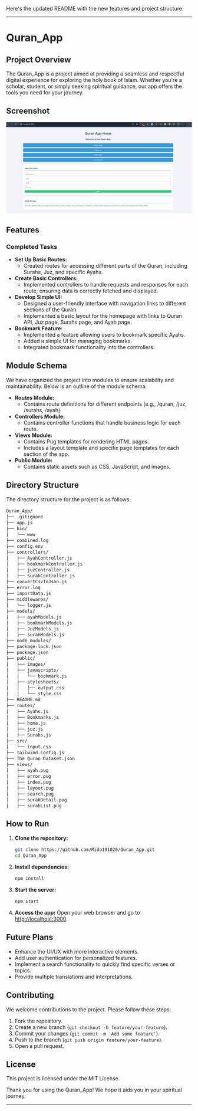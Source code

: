 Here's the updated README with the new features and project structure:

---

# Quran_App

## Project Overview
The Quran_App is a project aimed at providing a seamless and respectful digital experience for exploring the holy book of Islam. Whether you're a scholar, student, or simply seeking spiritual guidance, our app offers the tools you need for your journey.


## Screenshot
![Quran_App Screenshot](https://github.com/Mido191020/Quarn_App/blob/main/Screenshot%202024-07-19%20075652.png)


## Features

### Completed Tasks
- **Set Up Basic Routes:**
  - Created routes for accessing different parts of the Quran, including Surahs, Juz, and specific Ayahs.
- **Create Basic Controllers:**
  - Implemented controllers to handle requests and responses for each route, ensuring data is correctly fetched and displayed.
- **Develop Simple UI:**
  - Designed a user-friendly interface with navigation links to different sections of the Quran.
  - Implemented a basic layout for the homepage with links to Quran API, Juz page, Surahs page, and Ayah page.
- **Bookmark Feature:**
  - Implemented a feature allowing users to bookmark specific Ayahs.
  - Added a simple UI for managing bookmarks.
  - Integrated bookmark functionality into the controllers.

## Module Schema
We have organized the project into modules to ensure scalability and maintainability. Below is an outline of the module schema:

- **Routes Module:**
  - Contains route definitions for different endpoints (e.g., /quran, /juz, /surahs, /ayah).
- **Controllers Module:**
  - Contains controller functions that handle business logic for each route.
- **Views Module:**
  - Contains Pug templates for rendering HTML pages.
  - Includes a layout template and specific page templates for each section of the app.
- **Public Module:**
  - Contains static assets such as CSS, JavaScript, and images.

## Directory Structure
The directory structure for the project is as follows:

```
Quran_App/
├── .gitignore
├── app.js
├── bin/
│   └── www
├── combined.log
├── config.env
├── controllers/
│   ├── AyahController.js
│   ├── bookmarkController.js
│   ├── juzController.js
│   ├── surahController.js
├── convertCsvToJson.js
├── error.log
├── importData.js
├── middlewares/
│   └── logger.js
├── models/
│   ├── ayahModels.js
│   ├── bookmarkModels.js
│   ├── JuzModels.js
│   ├── surahModels.js
├── node_modules/
├── package-lock.json
├── package.json
├── public/
│   ├── images/
│   ├── javascripts/
│   │   └── bookmark.js
│   ├── stylesheets/
│   │   ├── output.css
│   │   └── style.css
├── README.md
├── routes/
│   ├── Ayahs.js
│   ├── Bookmarks.js
│   ├── home.js
│   ├── juz.js
│   ├── Surahs.js
├── src/
│   └── input.css
├── tailwind.config.js
├── The Quran Dataset.json
├── views/
│   ├── ayah.pug
│   ├── error.pug
│   ├── index.pug
│   ├── layout.pug
│   ├── search.pug
│   ├── surahDetail.pug
│   ├── surahList.pug
```

## How to Run

1. **Clone the repository:**
    ```bash
    git clone https://github.com/Mido191020/Quran_App.git
    cd Quran_App
    ```
2. **Install dependencies:**
    ```bash
    npm install
    ```
3. **Start the server:**
    ```bash
    npm start
    ```
4. **Access the app:**
    Open your web browser and go to [http://localhost:3000](http://localhost:3000).

## Future Plans
- Enhance the UI/UX with more interactive elements.
- Add user authentication for personalized features.
- Implement a search functionality to quickly find specific verses or topics.
- Provide multiple translations and interpretations.

## Contributing
We welcome contributions to the project. Please follow these steps:

1. Fork the repository.
2. Create a new branch (`git checkout -b feature/your-feature`).
3. Commit your changes (`git commit -m 'Add some feature'`).
4. Push to the branch (`git push origin feature/your-feature`).
5. Open a pull request.

## License
This project is licensed under the MIT License.

Thank you for using the Quran_App! We hope it aids you in your spiritual journey.

---
